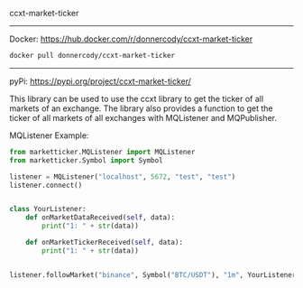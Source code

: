 ccxt-market-ticker

---

Docker: https://hub.docker.com/r/donnercody/ccxt-market-ticker

```bash 
docker pull donnercody/ccxt-market-ticker
```


---

pyPi: https://pypi.org/project/ccxt-market-ticker/

This library can be used to use the ccxt library to get the ticker of all markets of an exchange.
The library also provides a function to get the ticker of all markets of all exchanges 
with MQListener and MQPublisher.

MQListener Example:

```python
from marketticker.MQListener import MQListener
from marketticker.Symbol import Symbol

listener = MQListener("localhost", 5672, "test", "test")
listener.connect()


class YourListener:
    def onMarketDataReceived(self, data):
        print("1: " + str(data))

    def onMarketTickerReceived(self, data):
        print("1: " + str(data))


listener.followMarket("binance", Symbol("BTC/USDT"), "1m", YourListener())
```



